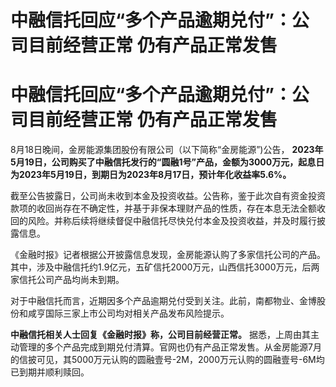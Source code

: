 # 中融信托回应“多个产品逾期兑付”：公司目前经营正常 仍有产品正常发售

# 中融信托回应“多个产品逾期兑付”：公司目前经营正常 仍有产品正常发售

8月18日晚间，金房能源集团股份有限公司（以下简称“金房能源”)公告，
**2023年5月19日，公司购买了中融信托发行的“圆融1号”产品，金额为3000万元，起息日为2023年5月19日，到期日为2023年8月17日，预计年化收益率5.6%。**

截至公告披露日，公司尚未收到本金及投资收益。公告称，鉴于此次自有资金投资款项的收回尚存在不确定性，并基于非保本理财产品的性质，存在本息无法全额收回的风险。并称后续将继续督促中融信托尽快兑付本金及投资收益，并及时履行披露信息。

《金融时报》记者根据公开披露信息发现，金房能源认购了多家信托公司的产品。其中，涉及中融信托约1.9亿元，五矿信托2000万元，山西信托3000万元，后两家信托公司产品均尚未到期。

对于中融信托而言，近期因多个产品逾期兑付受到关注。此前，南都物业、金博股份和咸亨国际三家上市公司均对相关产品发布风险提示。

**中融信托相关人士回复《金融时报》称，公司目前经营正常。**
据悉，上周由其主动管理的多个产品完成到期兑付清算。官网也仍有产品正常发售。从金房能源7月的信披可见，其5000万元认购的圆融壹号-2M，2000万元认购的圆融壹号-6M均已到期并顺利赎回。


